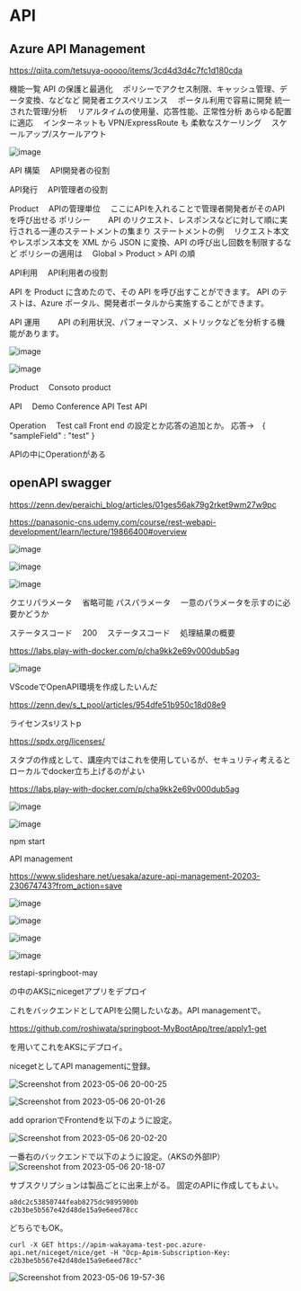 # API
## Azure API Management
https://qiita.com/tetsuya-ooooo/items/3cd4d3d4c7fc1d180cda


機能一覧
API の保護と最適化
　ポリシーでアクセス制限、キャッシュ管理、データ変換、などなど
開発者エクスペリエンス
　ポータル利用で容易に開発
統一された管理/分析
　リアルタイムの使用量、応答性能、正常性分析
あらゆる配置に適応
　インターネットも VPN/ExpressRoute も
柔軟なスケーリング
　スケールアップ/スケールアウト
 
![image](https://user-images.githubusercontent.com/58873037/236199872-30cdec2d-ecb2-42e8-81bd-6787f3164d59.png)

API 構築
　API開発者の役割
 
API発行
　API管理者の役割

Product
　APIの管理単位
　ここにAPIを入れることで管理者開発者がそのAPIを呼び出せる
 ポリシー
　　API のリクエスト、レスポンスなどに対して順に実行される一連のステートメントの集まり
  ステートメントの例
  　リクエスト本文やレスポンス本文を XML から JSON に変換、API の呼び出し回数を制限するなど
  ポリシーの適用は
  　Global > Product > API の順


API利用
　API利用者の役割
 
 API を Product に含めたので、その API を呼び出すことができます。
 API のテストは、Azure ポータル、開発者ポータルから実施することができます。
 
 
 API 運用
　　API の利用状況、パフォーマンス、メトリックなどを分析する機能があります。

![image](https://user-images.githubusercontent.com/58873037/236207209-43665456-76b7-4097-8737-47a6f471461e.png)


![image](https://user-images.githubusercontent.com/58873037/236207372-d3a0f768-0dbf-42d8-a27d-0ac2fc482051.png)


Product
　Consoto product


API
　Demo Conference API
  Test API

Operation
　Test call
   Front end の設定とか応答の追加とか。
   応答→　{ "sampleField" : "test" }

APIの中にOperationがある


## openAPI swagger
https://zenn.dev/peraichi_blog/articles/01ges56ak79g2rket9wm27w9pc

https://panasonic-cns.udemy.com/course/rest-webapi-development/learn/lecture/19866400#overview


![image](https://user-images.githubusercontent.com/58873037/236363030-3a8953ff-a50a-45c4-b747-e137820e69d9.png)

![image](https://user-images.githubusercontent.com/58873037/236363909-87a06ae7-0892-4d67-9f15-01362c17c976.png)


![image](https://user-images.githubusercontent.com/58873037/236364981-db1a290c-8146-454c-a2b7-f3595e9a5821.png)

クエリパラメータ
　省略可能
パスパラメータ
　一意のパラメータを示すのに必要かどうか
 
ステータスコード
　200
 　ステータスコード
  　処理結果の概要


https://labs.play-with-docker.com/p/cha9kk2e69v000dub5ag
 
 ![image](https://user-images.githubusercontent.com/58873037/236365109-69dfd655-495e-4838-90ba-5fbd6e37972f.png)
 
 VScodeでOpenAPI環境を作成したいんだ
 
 https://zenn.dev/s_t_pool/articles/954dfe51b950c18d08e9
 
 ライセンスsリストp
 
 https://spdx.org/licenses/

スタブの作成として、講座内ではこれを使用しているが、セキュリティ考えるとローカルでdocker立ち上げるのがよい

https://labs.play-with-docker.com/p/cha9kk2e69v000dub5ag


![image](https://user-images.githubusercontent.com/58873037/236388297-ed8ab9d5-6776-4e06-9d99-068f1e273290.png)

![image](https://user-images.githubusercontent.com/58873037/236388367-3a8fd8f4-10cb-4153-8a46-b13c0339b9ae.png)




npm start



API management

https://www.slideshare.net/uesaka/azure-api-management-20203-230674743?from_action=save

![image](https://user-images.githubusercontent.com/58873037/236594600-a055d3a3-3d47-4475-bf64-1e6b02c314c1.png)

![image](https://user-images.githubusercontent.com/58873037/236594623-38c203d4-0b73-443c-9c79-f3212af92564.png)

![image](https://user-images.githubusercontent.com/58873037/236594769-b506e125-9657-4e6e-a536-0522a493bf89.png)

![image](https://user-images.githubusercontent.com/58873037/236594962-82ff3696-2d1e-4ae1-bcd1-2b6a946d3884.png)



restapi-springboot-may

の中のAKSにnicegetアプリをデプロイ

これをバックエンドとしてAPIを公開したいなあ。API managementで。



https://github.com/roshiwata/springboot-MyBootApp/tree/apply1-get

を用いてこれをAKSにデプロイ。

nicegetとしてAPI managementに登録。

![Screenshot from 2023-05-06 20-00-25](https://user-images.githubusercontent.com/58873037/236620265-c1044227-6723-4816-aee1-618f26d70e39.png)

![Screenshot from 2023-05-06 20-01-26](https://user-images.githubusercontent.com/58873037/236620303-2a0758b3-d804-47a3-8d17-127c1ea973a8.png)


add oprarionでFrontendを以下のように設定。

![Screenshot from 2023-05-06 20-02-20](https://user-images.githubusercontent.com/58873037/236620330-8d22c5fa-02ab-4a94-beff-e201d890ea81.png)


一番右のバックエンドで以下のように設定。（AKSの外部IP）
![Screenshot from 2023-05-06 20-18-07](https://user-images.githubusercontent.com/58873037/236620908-8996ea04-dcc7-4925-aaf6-f596b0a606d1.png)


サブスクリプションは製品ごとに出来上がる。
固定のAPIに作成してもよい。

```
a8dc2c53850744feab8275dc9895900b
c2b3be5b567e42d48de15a9e6eed78cc
```
どちらでもOK。
```
curl -X GET https://apim-wakayama-test-poc.azure-api.net/niceget/nice/get -H "Ocp-Apim-Subscription-Key: c2b3be5b567e42d48de15a9e6eed78cc"
```

![Screenshot from 2023-05-06 19-57-36](https://user-images.githubusercontent.com/58873037/236620284-638fc23c-e65c-44d2-b7db-716a69d2f360.png)

